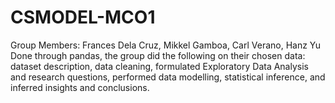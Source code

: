 # CSMODEL-MCO1
Group Members: Frances Dela Cruz, Mikkel Gamboa, Carl Verano, Hanz Yu
Done through pandas, the group did the following on their chosen data: dataset description, data cleaning, formulated Exploratory Data Analysis and research questions, performed data modelling, statistical inference, and inferred insights and conclusions.

